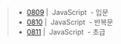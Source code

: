 > - [0809](./README/0809.md) | &nbsp;JavaScript&nbsp; - 입문
> - [0810](./README/0810.md) | &nbsp;JavaScript&nbsp; - 반복문
> - [0811](./README/0811.md) | &nbsp;JavaScript&nbsp; - 초급